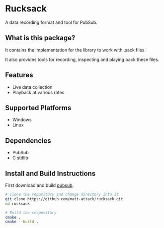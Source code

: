 # Rucksack

A data recording format and tool for PubSub.


## What is this package?

It contains the implementation for the library to work with .sack files.

It also provides tools for recording, inspecting and playing back these files.

## Features

- Live data collection
- Playback at various rates

## Supported Platforms

- Windows
- Linux

## Dependencies

- PubSub
- C stdlib

## Install and Build Instructions

First download and build [pubsub](https://github.com/matt-attack/pubsub).

```bash
# Clone the repository and change directory into it
git clone https://github.com/matt-attack/rucksack.git
cd rucksack

# Build the respository
cmake .
cmake --build .
```
